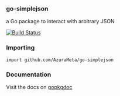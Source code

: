 ### go-simplejson

a Go package to interact with arbitrary JSON

[![Build Status](https://secure.travis-ci.org/AzuraMeta/go-simplejson.png)](http://travis-ci.org/AzuraMeta/go-simplejson)

### Importing

    import github.com/AzuraMeta/go-simplejson

### Documentation

Visit the docs on [gopkgdoc](http://godoc.org/github.com/AzuraMeta/go-simplejson)
